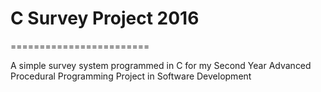 # C Survey Project 2016
========================

A simple survey system programmed in C for my Second Year Advanced Procedural Programming Project
in Software Development
